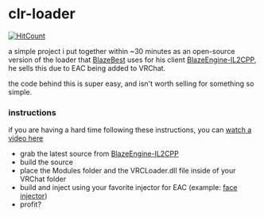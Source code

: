 # clr-loader
[![HitCount](https://hits.dwyl.com/notunixian/clr-loader.svg?style=flat-square)](http://hits.dwyl.com/notunixian/clr-loader)

a simple project i put together within ~30 minutes as an open-source version of the loader that [BlazeBest](https://github.com/BlazeBest) uses for his client [BlazeEngine-IL2CPP](https://github.com/BlazeBest/BlazeEngine-IL2CPP), he sells this due to EAC being added to VRChat.

the code behind this is super easy, and isn't worth selling for something so simple.

### instructions
if you are having a hard time following these instructions, you can [watch a video here](https://streamable.com/rb8ejk)
* grab the latest source from [BlazeEngine-IL2CPP](https://github.com/BlazeBest/BlazeEngine-IL2CPP)
* build the source
* place the Modules folder and the VRCLoader.dll file inside of your VRChat folder
* build and inject using your favorite injector for EAC (example: [face injector](https://github.com/Vazzupov/face-injector-fixed))
* profit?
